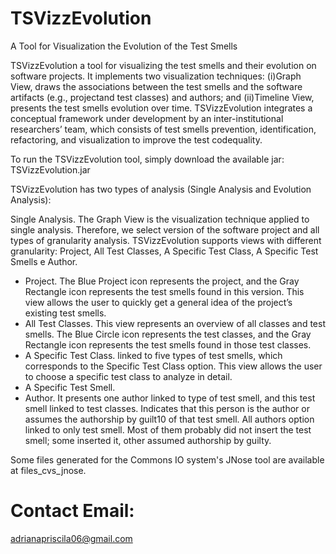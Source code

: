 # TSVizzEvolution
A Tool for Visualization the Evolution of the Test Smells

TSVizzEvolution a tool for visualizing the test smells and their evolution on software projects. 
It implements two visualization techniques: (i)Graph View, draws the associations between the test smells and the software artifacts (e.g., projectand test classes) and authors; and (ii)Timeline View, presents the test smells evolution over time.
TSVizzEvolution integrates a conceptual framework under development by an inter-institutional researchers’ team, which consists of test smells prevention, identification, refactoring, and visualization to improve the test codequality. 

To run the TSVizzEvolution tool, simply download the available jar: TSVizzEvolution.jar

TSVizzEvolution has two types of analysis (Single Analysis and Evolution Analysis):
  
  Single Analysis. The Graph View is the visualization technique applied to single analysis. Therefore, we select version of the software
project and all types of granularity analysis. TSVizzEvolution supports views with different granularity: Project, All Test Classes, A Specific Test Class, A Specific Test Smells e Author. 
  - Project. The Blue Project icon represents the project, and the Gray Rectangle icon represents the test smells found in this version. This view allows
the user to quickly get a general idea of the project’s existing test smells. 
  - All Test Classes. This view represents an overview of all classes and test smells. The Blue Circle icon represents the test classes, and the Gray Rectangle icon represents the test smells found in those test classes.
  - A Specific Test Class. linked to five types of test smells, which corresponds to the Specific Test Class option. This view allows the user to choose a specific test class to analyze in detail.
  - A Specific Test Smell. 
  - Author. It presents one author linked to type of test smell, and this test smell linked to test classes. Indicates that this person is the author or assumes the authorship by guilt10 of that test smell. All authors option linked to only test smell. Most of them probably did not insert the test
smell; some inserted it, other assumed authorship by guilty.


Some files generated for the Commons IO system's JNose tool are available at files_cvs_jnose.

# Contact Email:
adrianapriscila06@gmail.com
